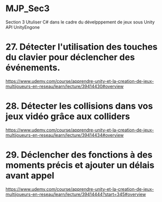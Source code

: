 # MJP_Sec3
 Section 3 Utuliser C# dans le cadre du dévelpppement de jeux sous Unity API UnityEngone
 # 27. Détecter l'utilisation des touches du clavier pour déclencher des événements.
 https://www.udemy.com/course/apprendre-unity-et-la-creation-de-jeux-multijoueurs-en-reseau/learn/lecture/39414430#overview 
 # 28. Détecter les collisions dans vos jeux vidéo grâce aux colliders
 https://www.udemy.com/course/apprendre-unity-et-la-creation-de-jeux-multijoueurs-en-reseau/learn/lecture/39414434#overview
 # 29. Déclencher des fonctions à des moments précis et ajouter un délais avant appel
 https://www.udemy.com/course/apprendre-unity-et-la-creation-de-jeux-multijoueurs-en-reseau/learn/lecture/39414444?start=345#overview
 
